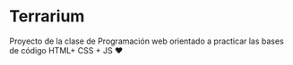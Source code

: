 # Terrarium
Proyecto de la clase de Programación web orientado a practicar las bases de código HTML+ CSS + JS ❤
